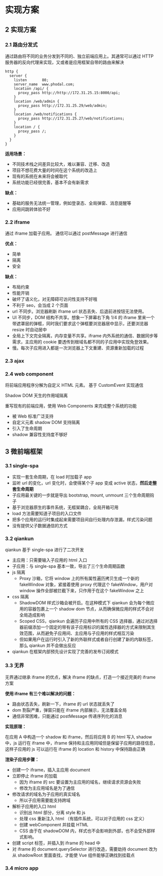 # 实现方案

## 2 实现方案

### 2.1 路由分发式

通过路由将不同的业务分发到不同的、独立前端应用上。其通常可以通过 HTTP 服务器的反向代理来实现，又或者是应用框架自带的路由来解决

```nginx
http {
  server {
    listen       80;
    server_name  www.phodal.com;
    location /api/ {
      proxy_pass http://http://172.31.25.15:8000/api;
    }
    location /web/admin {
      proxy_pass http://172.31.25.29/web/admin;
    }
    location /web/notifications {
      proxy_pass http://172.31.25.27/web/notifications;
    }
    location / {
      proxy_pass /;
    }
  }
}
```

**适用场景：**

- 不同技术栈之间差异比较大，难以兼容、迁移、改造
- 项目不想花费大量的时间在这个系统的改造上
- 现有的系统在未来将会被取代
- 系统功能已经很完善，基本不会有新需求

**缺点：**

- 基础的服务无法统一管理，例如登录态、全局弹窗、消息提醒等
- 应用间跳转体验不好

### 2.2 iframe

通过 iframe 加载子应用。 通信可以通过 postMessage 进行通信

**优点：**

- 简单
- 隔离
- 安全

**缺点：**

- 布局约束
- 性能开销
- 破坏了语义化，对无障碍可访问性支持不好哦
- 不利于 seo，会当成 2 个页面
- url 不同步。浏览器刷新 iframe url 状态丢失、后退前进按钮无法使用。
- UI 不同步，DOM 结构不共享。想象一下屏幕右下角 1/4 的 iframe 里来一个带遮罩层的弹框，同时我们要求这个弹框要浏览器居中显示，还要浏览器 resize 时自动居中
- 全局上下文完全隔离，内存变量不共享。iframe 内外系统的通信、数据同步等需求，主应用的 cookie 要透传到根域名都不同的子应用中实现免登效果。
- 慢。每次子应用进入都是一次浏览器上下文重建、资源重新加载的过程

### 2.3 ajax

### 2.4 web component

将前端应用程序分解为自定义 HTML 元素。 基于 CustomEvent 实现通信

Shadow DOM 天生的作用域隔离

重写现有的前端应用，使用 Web Components 来完成整个系统的功能

- 被 Web 标准广泛支持
- 自定义元素 shadow DOM 支持隔离
- 引入了生命周期
- shadow 兼容性支持度不够好

## 3 微前端框架

### 3.1 single-spa

- 实现一套生命周期，在 load 时加载子 app
- 监听 url 的变化，url 变化时，会使得某个子 app 变成 active 状态，**然后走整套生命周期**
- 子应用最关键的一步就是导出 bootstrap, mount, unmount 三个生命周期钩子
- 基于浏览器原生的事件系统，无框架耦合，全局开箱可用
- load 方法需要知道子项目的入口文件
- 把多个应用的运行时集成起来需要项目间自行处理内存泄漏，样式污染问题
- 没有提供父子数据通信的方式

### 3.2 qiankun

qiankun 基于 single-spa 进行了二次开发

- 主应用：只需要输入子应用的 html 入口
- 子应用：与 single-spa 基本一致，导出了三个生命周期函数
- js 隔离
  - Proxy 沙箱，它将 window 上的所有属性遍历拷贝生成一个新的 fakeWindow 对象，紧接着使用 proxy 代理这个 fakeWindow，用户对 window 操作全部被拦截下来，只作用于在这个 fakeWindow 之上
- css 隔离
  - ShadowDOM 样式沙箱会被开启。在这种模式下 qiankun 会为每个微应用的容器包裹上一个 shadow dom 节点，从而确保微应用的样式不会对全局造成影响
  - Scoped CSS，qiankun 会遍历子应用中所有的 CSS 选择器，通过对选择器前缀添加一个固定的带有该子应用标识的属性选择器的方式来限制其生效范围，从而避免子应用间、主应用与子应用的样式相互污染
  - 但如果用户在运行时引入了新的外联样式或者自行创建了新的内联标签，那么 qiankun 并不会做出反应
- qiankun 在框架内部预先设计实现了完善的发布订阅模式

### 3.3 无界

无界通过继承 iframe 的优点，解决 iframe 的缺点，打造一个接近完美的 iframe 方案

**使用 iframe 有三个难以解决的问题：**

- 路由状态丢失，刷新一下，iframe 的 url 状态就丢失了
- dom 割裂严重，弹窗只能在 iframe 内部展示，无法覆盖全局
- 通信非常困难，只能通过 postMessage 传递序列化的消息

**实现原理：**

在应用 A 中构造一个 shadow 和 iframe，然后将应用 B 的 html 写入 shadow 中，js 运行在 iframe 中，iframe 保持和主应用同域但是保留子应用的路径信息，这样子应用的 js 可以运行在 iframe 的 location 和 history 中保持路由正确

**渲染子应用步骤：**

- 创建一个 iframe，插入主应用 document
- 立即停止 iframe 的加载
  - 因为 iframe 的 src 要设置为主应用的域名，继续请求资源会失败
  - 修改为主应用域名是为了通信
- 修改请求的域名为子应用的真实域名
  - 所以子应用需要能支持跨域
- 解析子应用的入口 html
  - 识别出 html 部分，分离 style 和 js
  - 处理 css 重新注入 html （有插件系统，可以对子应用的 css 定义）
  - 创建 webComponent 并挂载 HTML
  - CSS 由于在 shadowDOM 内，样式也不会影响到外部，也不会受外部样式影响。
- 创建 script 标签，并插入到 iframe 的 head 中
- 对 iframe 的 document.querySelector 进行改造，需要劫持 document 改为从 shadowRoot 里面查找，才能使 Vue 组件能够正确找到挂载点

### 3.4 micro app
